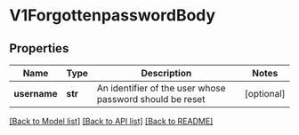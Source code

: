 # V1ForgottenpasswordBody

## Properties
Name | Type | Description | Notes
------------ | ------------- | ------------- | -------------
**username** | **str** | An identifier of the user whose password should be reset | [optional] 

[[Back to Model list]](../README.md#documentation-for-models) [[Back to API list]](../README.md#documentation-for-api-endpoints) [[Back to README]](../README.md)

